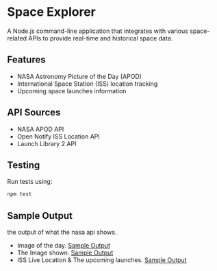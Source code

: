 # Space Explorer

A Node.js command-line application that integrates with various space-related APIs to provide real-time and historical space data.

## Features

- NASA Astronomy Picture of the Day (APOD)
- International Space Station (ISS) location tracking
- Upcoming space launches information

## API Sources

- NASA APOD API
- Open Notify ISS Location API
- Launch Library 2 API

## Testing

Run tests using:
```bash
npm test
```
## Sample Output

the output of what the nasa api shows.

- Image of the day.
[Sample Output](tests/Output/Screenshot%202025-05-04%20224014.png)
- The Image shown.
[Sample Output](tests/Output/blackholedisk_cfa_1080.jpg)
- ISS Live Location & The upcoming launches.
[Sample Output](tests/Output/Screenshot%202025-05-04%20224511.png)